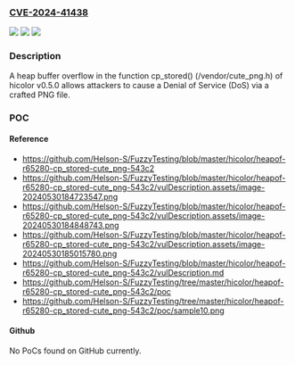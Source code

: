 ### [CVE-2024-41438](https://cve.mitre.org/cgi-bin/cvename.cgi?name=CVE-2024-41438)
![](https://img.shields.io/static/v1?label=Product&message=n%2Fa&color=blue)
![](https://img.shields.io/static/v1?label=Version&message=n%2Fa&color=blue)
![](https://img.shields.io/static/v1?label=Vulnerability&message=n%2Fa&color=brighgreen)

### Description

A heap buffer overflow in the function cp_stored() (/vendor/cute_png.h) of hicolor v0.5.0 allows attackers to cause a Denial of Service (DoS) via a crafted PNG file.

### POC

#### Reference
- https://github.com/Helson-S/FuzzyTesting/blob/master/hicolor/heapof-r65280-cp_stored-cute_png-543c2
- https://github.com/Helson-S/FuzzyTesting/blob/master/hicolor/heapof-r65280-cp_stored-cute_png-543c2/vulDescription.assets/image-20240530184723547.png
- https://github.com/Helson-S/FuzzyTesting/blob/master/hicolor/heapof-r65280-cp_stored-cute_png-543c2/vulDescription.assets/image-20240530184848743.png
- https://github.com/Helson-S/FuzzyTesting/blob/master/hicolor/heapof-r65280-cp_stored-cute_png-543c2/vulDescription.assets/image-20240530185015780.png
- https://github.com/Helson-S/FuzzyTesting/blob/master/hicolor/heapof-r65280-cp_stored-cute_png-543c2/vulDescription.md
- https://github.com/Helson-S/FuzzyTesting/tree/master/hicolor/heapof-r65280-cp_stored-cute_png-543c2/poc
- https://github.com/Helson-S/FuzzyTesting/tree/master/hicolor/heapof-r65280-cp_stored-cute_png-543c2/poc/sample10.png

#### Github
No PoCs found on GitHub currently.

